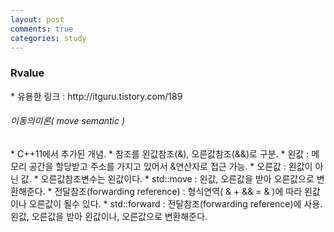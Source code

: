 ```yaml
---
layout: post
comments: true
categories: study
---
```

<h3>Rvalue</h3>
* 유용한 링크 : http://itguru.tistory.com/189

<h6>이동의미론( move semantic )</h6>
* C++11에서 추가된 개념. 
* 참조를 왼값참조(&), 오른값참조(&&)로 구분.
  * 왼값 : 메모리 공간을 할당받고 주소를 가지고 있어서 &연산자로 접근 가능.
  * 오른값 : 왼값이 아닌 값.
* 오른값참조변수는 왼값이다. 
* std::move : 왼값, 오른값을 받아 오른값으로 변환해준다.
* 전달참조(forwarding reference) : 형식연역( & + && = & )에 따라 왼값이나 오른값이 될수 있다.
* std::forward : 전달참조(forwarding reference)에 사용. 왼값, 오른값을 받아 왼값이나, 오른값으로 변환해준다.
